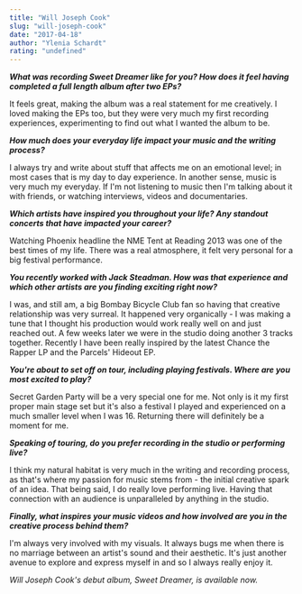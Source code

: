 ```yaml
---
title: "Will Joseph Cook"
slug: "will-joseph-cook"
date: "2017-04-18"
author: "Ylenia Schardt"
rating: "undefined"
---
```


_**What was recording Sweet Dreamer like for you? How does it feel having completed a full length album after two EPs?**_

It feels great, making the album was a real statement for me creatively. I loved making the EPs too, but they were very much my first recording experiences, experimenting to find out what I wanted the album to be. 

_**How much does your everyday life impact your music and the writing process?**_

I always try and write about stuff that affects me on an emotional level; in most cases that is my day to day experience. In another sense, music is very much my everyday. If I'm not listening to music then I'm talking about it with friends, or watching interviews, videos and documentaries.

_**Which artists have inspired you throughout your life? Any standout concerts that have impacted your career?**_

Watching Phoenix headline the NME Tent at Reading 2013 was one of the best times of my life. There was a real atmosphere, it felt very personal for a big festival performance. 

_**You recently worked with Jack Steadman. How was that experience and which other artists are you finding exciting right now?**_

I was, and still am, a big Bombay Bicycle Club fan so having that creative relationship was very surreal. It happened very organically - I was making a tune that I thought his production would work really well on and just reached out. A few weeks later we were in the studio doing another 3 tracks together. Recently I have been really inspired by the latest Chance the Rapper LP and the Parcels' Hideout EP. 

_**You're about to set off on tour, including playing festivals. Where are you most excited to play?**_

Secret Garden Party will be a very special one for me. Not only is it my first proper main stage set but it's also a festival I played and experienced on a much smaller level when I was 16. Returning there will definitely be a moment for me. 

_**Speaking of touring, do you prefer recording in the studio or performing live?**_

I think my natural habitat is very much in the writing and recording process, as that's where my passion for music stems from - the initial creative spark of an idea. That being said, I do really love performing live. Having that connection with an audience is unparalleled by anything in the studio.

_**Finally, what inspires your music videos and how involved are you in the creative process behind them?**_

I'm always very involved with my visuals. It always bugs me when there is no marriage between an artist's sound and their aesthetic. It's just another avenue to explore and express myself in and so I always really enjoy it. 

_Will Joseph Cook's debut album, Sweet Dreamer, is available now._
